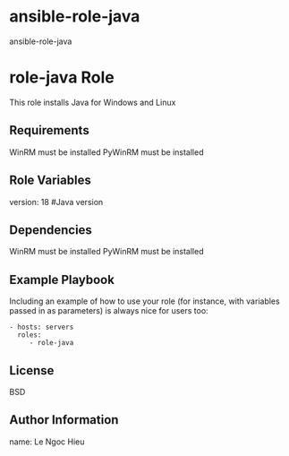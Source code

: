 # ansible-role-java
ansible-role-java

role-java Role
=========

This role installs Java for Windows and Linux  

Requirements
------------
WinRM must be installed
PyWinRM must be installed

Role Variables
--------------
version: 18 #Java version

Dependencies
------------
WinRM must be installed
PyWinRM must be installed

Example Playbook
----------------

Including an example of how to use your role (for instance, with variables passed in as parameters) is always nice for users too:

    - hosts: servers
      roles:
         - role-java

License
-------

BSD

Author Information
------------------

name: Le Ngoc Hieu
